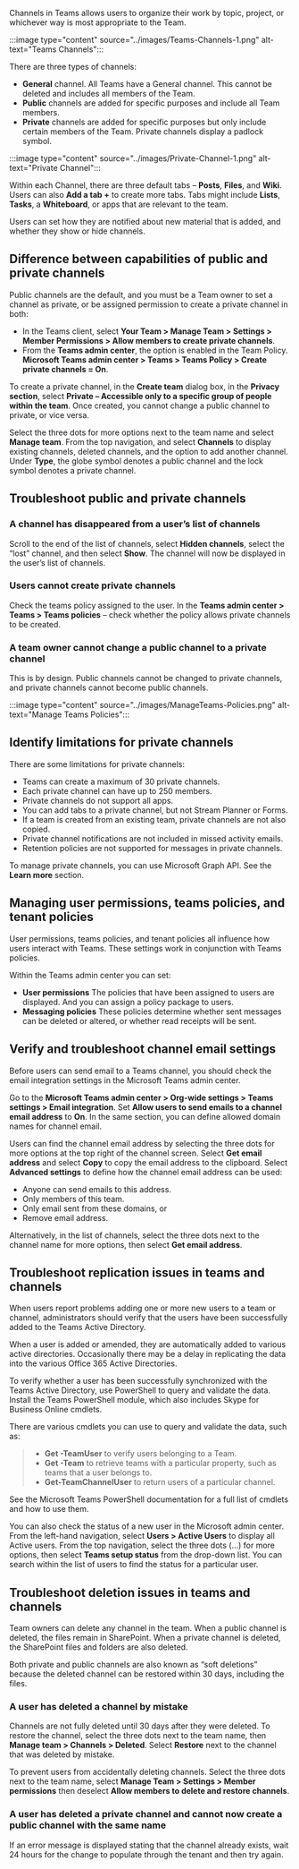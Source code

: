 Channels in Teams allows users to organize their work by topic, project, or whichever way is most appropriate to the Team.

:::image type="content" source="../images/Teams-Channels-1.png" alt-text="Teams Channels":::

There are three types of channels:

- **General** channel. All Teams have a General channel. This cannot be deleted and includes all members of the Team.
- **Public** channels are added for specific purposes and include all Team members.
- **Private** channels are added for specific purposes but only include certain members of the Team. Private channels display a padlock symbol.

:::image type="content" source="../images/Private-Channel-1.png" alt-text="Private Channel"::: 

Within each Channel, there are three default tabs – **Posts**, **Files**, and **Wiki**. Users can also **Add a tab +** to create more tabs. Tabs might include **Lists**, **Tasks**, a **Whiteboard**, or apps that are relevant to the team.

Users can set how they are notified about new material that is added, and whether they show or hide channels.

## Difference between capabilities of public and private channels

Public channels are the default, and you must be a Team owner to set a channel as private, or be assigned permission to create a private channel in both:

- In the Teams client, select **Your Team > Manage Team > Settings > Member Permissions > Allow members to create private channels**.
- From the **Teams admin center**, the option is enabled in the Team Policy.  **Microsoft Teams admin center > Teams > Teams Policy > Create private channels = On**.

To create a private channel, in the **Create team** dialog box, in the **Privacy section**, select **Private – Accessible only to a specific group of people within the team**. Once created, you cannot change a public channel to private, or vice versa.

Select the three dots for more options next to the team name and select **Manage team**. From the top navigation, and select **Channels** to display existing channels, deleted channels, and the option to add another channel. Under **Type**, the globe symbol denotes a public channel and the lock symbol denotes a private channel.

## Troubleshoot public and private channels

### A channel has disappeared from a user’s list of channels

Scroll to the end of the list of channels, select **Hidden channels**, select the “lost” channel, and then select **Show**. The channel will now be displayed in the user’s list of channels.

### Users cannot create private channels

Check the teams policy assigned to the user. In the **Teams admin center > Teams > Teams policies** – check whether the policy allows private channels to be created.

### A team owner cannot change a public channel to a private channel

This is by design. Public channels cannot be changed to private channels, and private channels cannot become public channels.

:::image type="content" source="../images/ManageTeams-Policies.png" alt-text="Manage Teams Policies":::

## Identify limitations for private channels

There are some limitations for private channels:

- Teams can create a maximum of 30 private channels.
- Each private channel can have up to 250 members.
- Private channels do not support all apps.
- You can add tabs to a private channel, but not Stream Planner or Forms.
- If a team is created from an existing team, private channels are not also copied.
- Private channel notifications are not included in missed activity emails.
- Retention policies are not supported for messages in private channels.

To manage private channels, you can use Microsoft Graph API. See the **Learn more** section.

## Managing user permissions, teams policies, and tenant policies

User permissions, teams policies, and tenant policies all influence how users interact with Teams. These settings work in conjunction with Teams policies.

Within the Teams admin center you can set:

- **User permissions** The policies that have been assigned to users are displayed. And you can assign a policy package to users.
- **Messaging policies** These policies determine whether sent messages can be deleted or altered, or whether read receipts will be sent.

## Verify and troubleshoot channel email settings

Before users can send email to a Teams channel, you should check the email integration settings in the Microsoft Teams admin center.

Go to the **Microsoft Teams admin center > Org-wide settings > Teams settings > Email integration**. Set **Allow users to send emails to a channel email address** to **On**. In the same section, you can define allowed domain names for channel email.

Users can find the channel email address by selecting the three dots for more options at the top right of the channel screen. Select **Get email address** and select **Copy** to copy the email address to the clipboard. Select **Advanced settings** to define how the channel email address can be used:

- Anyone can send emails to this address.
- Only members of this team.
- Only email sent from these domains, or
- Remove email address.

Alternatively, in the list of channels, select the three dots next to the channel name for more options, then select **Get email address**.

## Troubleshoot replication issues in teams and channels

When users report problems adding one or more new users to a team or channel, administrators should verify that the users have been successfully added to the Teams Active Directory.

When a user is added or amended, they are automatically added to various active directories. Occasionally there may be a delay in replicating the data into the various Office 365 Active Directories.

To verify whether a user has been successfully synchronized with the Teams Active Directory, use PowerShell to query and validate the data. Install the Teams PowerShell module, which also includes Skype for Business Online cmdlets.

There are various cmdlets you can use to query and validate the data, such as:

> -	**Get -TeamUser** to verify users belonging to a Team.
> -	**Get -Team** to retrieve teams with a particular property, such as teams that a user belongs to.
> -	**Get-TeamChannelUser** to return users of a particular channel.

See the Microsoft Teams PowerShell documentation for a full list of cmdlets and how to use them.

You can also check the status of a new user in the Microsoft admin center. From the left-hand navigation, select **Users > Active Users** to display all Active users. From the top navigation, select the three dots (…) for more options, then select **Teams setup status** from the drop-down list. You can search within the list of users to find the status for a particular user.

## Troubleshoot deletion issues in teams and channels

Team owners can delete any channel in the team. When a public channel is deleted, the files remain in SharePoint. When a private channel is deleted, the SharePoint files and folders are also deleted.

Both private and public channels are also known as “soft deletions” because the deleted channel can be restored within 30 days, including the files.

### A user has deleted a channel by mistake

Channels are not fully deleted until 30 days after they were deleted. To restore the channel, select the three dots next to the team name, then **Manage team > Channels > Deleted**. Select **Restore** next to the channel that was deleted by mistake.

To prevent users from accidentally deleting channels. Select the three dots next to the team name, select **Manage Team > Settings > Member permissions** then deselect **Allow members to delete and restore channels**.

### A user has deleted a private channel and cannot now create a public channel with the same name

If an error message is displayed stating that the channel already exists, wait 24 hours for the change to populate through the tenant and then try again.  
